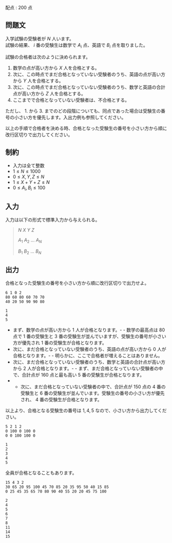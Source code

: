 配点 : $200$ 点

## 問題文

入学試験の受験者が $N$ 人います。<br>
試験の結果、 $i$ 番の受験生は数学で $A_i$ 点、英語で $B_i$ 点を取りました。

試験の合格者は次のように決められます。

1. 数学の点が高い方から $X$ 人を合格とする。
2. 次に、この時点でまだ合格となっていない受験者のうち、英語の点が高い方から $Y$ 人を合格とする。
3. 次に、この時点でまだ合格となっていない受験者のうち、数学と英語の合計点が高い方から $Z$ 人を合格とする。
4. ここまでで合格となっていない受験者は、不合格とする。

ただし、 1. から 3. までのどの段階についても、同点であった場合は受験生の番号の小さい方を優先します。入出力例も参照してください。

以上の手順で合格者を決める時、合格となった受験生の番号を小さい方から順に改行区切りで出力してください。

## 制約

- 入力は全て整数
- $1 \le N \le 1000$
- $0 \le X,Y,Z \le N$
- $1 \le X+Y+Z \le N$
- $0 \le A_i,B_i \le 100$

## 入力

入力は以下の形式で標準入力から与えられる。

> $N$ $X$ $Y$ $Z$
> 
> $A_1$ $A_2$ $\dots$ $A_N$
> 
> $B_1$ $B_2$ $\dots$ $B_N$

## 出力

合格となった受験生の番号を小さい方から順に改行区切りで出力せよ。

```input1
6 1 0 2
80 60 80 60 70 70
40 20 50 90 90 80
```

```output1
1
4
5
```

- まず、数学の点が高い方から $1$ 人が合格となります。-   - 数学の最高点は $80$ 点で $1$ 番の受験生と $3$ 番の受験生が並んでいますが、受験生の番号が小さい方が優先され $1$ 番の受験生が合格となります。
- 次に、まだ合格となっていない受験者のうち、英語の点が高い方から $0$ 人が合格となります。-   - 明らかに、ここで合格者が増えることはありません。
- 次に、まだ合格となっていない受験者のうち、数学と英語の合計点が高い方から $2$ 人が合格となります。-   - まず、まだ合格となっていない受験者の中で、合計点が $160$ 点と最も高い $5$ 番の受験生が合格となります。
-   - 次に、まだ合格となっていない受験者の中で、合計点が $150$ 点の $4$ 番の受験生と $6$ 番の受験生が並んでいます。受験生の番号の小さい方が優先され、 $4$ 番の受験生が合格となります。

以上より、合格となる受験生の番号は $1,4,5$ なので、小さい方から出力してください。

```input2
5 2 1 2
0 100 0 100 0
0 0 100 100 0
```

```output2
1
2
3
4
5
```

全員が合格となることもあります。

```input3
15 4 3 2
30 65 20 95 100 45 70 85 20 35 95 50 40 15 85
0 25 45 35 65 70 80 90 40 55 20 20 45 75 100
```

```output3
2
4
5
6
7
8
11
14
15
```